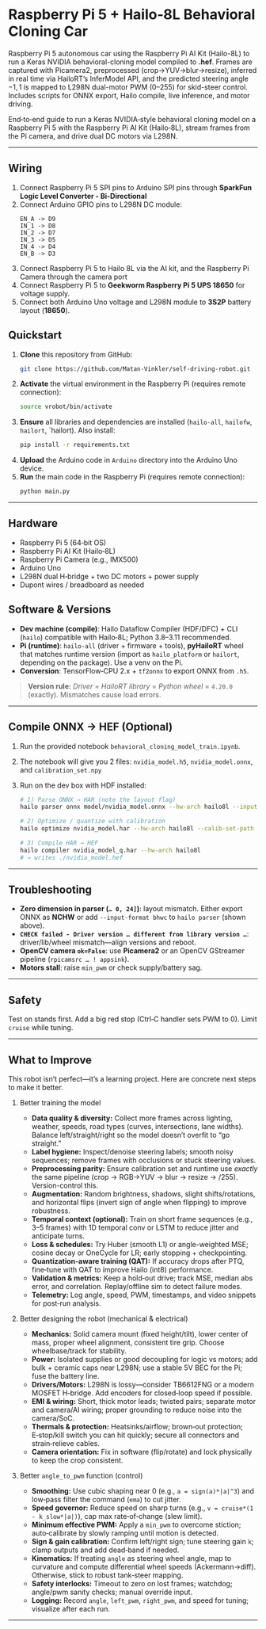 # Raspberry Pi 5 + Hailo‑8L Behavioral Cloning Car

Raspberry Pi 5 autonomous car using the Raspberry Pi AI Kit (Hailo-8L) to run a Keras NVIDIA behavioral-cloning model compiled to **.hef**. Frames are captured with Picamera2, preprocessed (crop→YUV→blur→resize), inferred in real time via HailoRT’s InferModel API, and the predicted steering angle $-1, 1$ is mapped to L298N dual-motor PWM (0–255) for skid-steer control. Includes scripts for ONNX export, Hailo compile, live inference, and motor driving.

End‑to‑end guide to run a Keras NVIDIA‑style behavioral cloning model on a Raspberry Pi 5 with the Raspberry Pi AI Kit (Hailo‑8L), stream frames from the Pi camera, and drive dual DC motors via L298N.

---

## Wiring
1. Connect Raspberry Pi 5 SPI pins to Arduino SPI pins through **SparkFun Logic Level Converter - Bi-Directional**
2. Connect Arduino GPIO pins to L298N DC module:
    ```
    EN_A -> D9
    IN_1 -> D8
    IN_2 -> D7
    IN_3 -> D5
    IN_4 -> D4
    EN_B -> D3
    ```
3. Connect Raspberry Pi 5 to Hailo 8L via the AI kit, and the Raspberry Pi Camera through the camera port
4. Connect Raspberry Pi 5 to **Geekworm Raspberry Pi 5 UPS 18650** for voltage supply.
5. Connect both Arduino Uno voltage and L298N module to **3S2P** battery layout (**18650**).

## Quickstart
1. **Clone** this repository from GitHub:
    ```bash
    git clone https://github.com/Matan-Vinkler/self-driving-robot.git
    ```
2. **Activate** the virtual environment in the Raspberry Pi (requires remote connection):
    ```bash
    source vrobot/bin/activate
    ```
3. **Ensure** all libraries and dependencies are installed (`hailo-all`, `hailofw`, `hailort`, `hailort). Also install:
    ```bash
    pip install -r requirements.txt
    ```
4. **Upload** the Arduino code in `Arduino` directory into the Arduino Uno device.
5. **Run** the main code in the Raspberry Pi (requires remote connection):
    ```bash
    python main.py
    ```
---

## Hardware

* Raspberry Pi 5 (64‑bit OS)
* Raspberry Pi AI Kit (Hailo‑8L)
* Raspberry Pi Camera (e.g., IMX500)
* Arduino Uno
* L298N dual H‑bridge + two DC motors + power supply
* Dupont wires / breadboard as needed

## Software & Versions

* **Dev machine (compile)**: Hailo Dataflow Compiler (HDF/DFC) + CLI (`hailo`) compatible with Hailo‑8L; Python 3.8–3.11 recommended.
* **Pi (runtime)**: `hailo-all` (driver + firmware + tools), **pyHailoRT** wheel that matches runtime version (import as `hailo_platform` or `hailort`, depending on the package). Use a venv on the Pi.
* **Conversion**: TensorFlow‑CPU 2.x + `tf2onnx` to export ONNX from `.h5`.

> **Version rule:** *Driver* = *HailoRT library* = *Python wheel* = `4.20.0` (exactly). Mismatches cause load errors.

---

## Compile ONNX → HEF (Optional)
1. Run the provided notebook `behavioral_cloning_model_train.ipynb`.
2. The notebook will give you 2 files: `nvidia_model.h5`, `nvidia_model.onnx`, and `calibration_set.npy`
3. Run on the dev box with HDF installed:

    ```bash
    # 1) Parse ONNX → HAR (note the layout flag)
    hailo parser onnx model/nvidia_model.onnx --hw-arch hailo8l --input-format bhwc --net-name nvidia_model --har-path nvidia_model.har

    # 2) Optimize / quantize with calibration
    hailo optimize nvidia_model.har --hw-arch hailo8l --calib-set-path calibration_set.npy --output-har-path nvidia_model_q.har

    # 3) Compile HAR → HEF
    hailo compiler nvidia_model_q.har --hw-arch hailo8l
    # → writes ./nvidia_model.hef
    ```

---

## Troubleshooting

* **Zero dimension in parser (`… 0, 24]`)**: layout mismatch. Either export ONNX as **NCHW** or add `--input-format bhwc` to `hailo parser` (shown above).
* **`CHECK failed - Driver version … different from library version …`**: driver/lib/wheel mismatch—align versions and reboot.
* **OpenCV camera `ok=False`**: use **Picamera2** or an OpenCV GStreamer pipeline (`rpicamsrc … ! appsink`).
* **Motors stall**: raise `min_pwm` or check supply/battery sag.

---

## Safety

Test on stands first. Add a big red stop (Ctrl‑C handler sets PWM to 0). Limit `cruise` while tuning.

---

## What to Improve

This robot isn’t perfect—it’s a learning project. Here are concrete next steps to make it better.

1. Better training the model
    - **Data quality & diversity:** Collect more frames across lighting, weather, speeds, road types (curves, intersections, lane widths). Balance left/straight/right so the model doesn’t overfit to “go straight.”
    - **Label hygiene:** Inspect/denoise steering labels; smooth noisy sequences; remove frames with occlusions or stuck steering values.
    - **Preprocessing parity:** Ensure calibration set and runtime use *exactly* the same pipeline (crop → RGB→YUV → blur → resize → /255). Version-control this.
    - **Augmentation:** Random brightness, shadows, slight shifts/rotations, and horizontal flips (invert sign of angle when flipping) to improve robustness.
    - **Temporal context (optional):** Train on short frame sequences (e.g., 3–5 frames) with 1D temporal conv or LSTM to reduce jitter and anticipate turns.
    - **Loss & schedules:** Try Huber (smooth L1) or angle-weighted MSE; cosine decay or OneCycle for LR; early stopping + checkpointing.
    - **Quantization-aware training (QAT):** If accuracy drops after PTQ, fine‑tune with QAT to improve Hailo (int8) performance.
    - **Validation & metrics:** Keep a hold‑out drive; track MSE, median abs error, and correlation. Replay/offline sim to detect failure modes.
    - **Telemetry:** Log angle, speed, PWM, timestamps, and video snippets for post‑run analysis.

2. Better designing the robot (mechanical & electrical)
    - **Mechanics:** Solid camera mount (fixed height/tilt), lower center of mass, proper wheel alignment, consistent tire grip. Choose wheelbase/track for stability.
    - **Power:** Isolated supplies or good decoupling for logic vs motors; add bulk + ceramic caps near L298N; use a stable 5V BEC for the Pi; fuse the battery line.
    - **Drivers/Motors:** L298N is lossy—consider TB6612FNG or a modern MOSFET H‑bridge. Add encoders for closed‑loop speed if possible.
    - **EMI & wiring:** Short, thick motor leads; twisted pairs; separate motor and camera/AI wiring; proper grounding to reduce noise into the camera/SoC.
    - **Thermals & protection:** Heatsinks/airflow; brown‑out protection; E‑stop/kill switch you can hit quickly; secure all connectors and strain‑relieve cables.
    - **Camera orientation:** Fix in software (flip/rotate) and lock physically to keep the crop consistent.

3. Better `angle_to_pwm` function (control)
    - **Smoothing:** Use cubic shaping near 0 (e.g., `a = sign(a)*|a|^3`) and low‑pass filter the command (`ema`) to cut jitter.
    - **Speed governor:** Reduce speed on sharp turns (e.g., `v = cruise*(1 - k_slow*|a|)`), cap max rate‑of‑change (slew limit).
    - **Minimum effective PWM:** Apply a `min_pwm` to overcome stiction; auto‑calibrate by slowly ramping until motion is detected.
    - **Sign & gain calibration:** Confirm left/right sign; tune steering gain `k`; clamp outputs and add dead‑band if needed.
    - **Kinematics:** If treating `angle` as steering wheel angle, map to curvature and compute differential wheel speeds (Ackermann→diff). Otherwise, stick to robust tank‑steer mapping.
    - **Safety interlocks:** Timeout to zero on lost frames; watchdog; angle/pwm sanity checks; manual override input.
    - **Logging:** Record `angle`, `left_pwm`, `right_pwm`, and speed for tuning; visualize after each run.

---